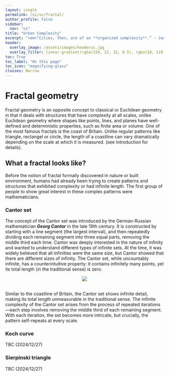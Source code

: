 ```yaml
---
layout: single
permalink: /ui/uc/fractal/
author_profile: false
sidebar:
  nav: "ui"
title: "Urban Complexity"
excerpt: "<em>“Cities, then, are of an **organized complexity**.” — Jane Jacobs (1961), The Death and Life of Great American Cities <em>"
header:
  overlay_image: /assets/images/headeruc.jpg
  overlay_filter: linear-gradient(rgba(224, 22, 22, 0.5), rgba(18, 119, 242, 0.5))
toc: True
toc_label: "On this page"
toc_icon: "magnifying-glass"
classes: Narrow
---
```


<h1><a href="/ui/uc/fractal/" style="color: inherit; text-decoration: none;">Fractal geometry</a></h1>

Fractal geometry is an opposite concept to classical or Euclidean geometry in that it deals with structures that have complexity at all scales, unlike Euclidean geometry where shapes like points, lines, and planes have well-defined and deterministic properties, such as finite area or volume. One of the most famous fractals is the coast of Britain. Unlike regular patterns like triangle, rectangel or circle, the length of a coastline can vary dramatically depending on the scale at which it is measured. (see Introduction for details).

## What a fractal looks like?
Before the notion of fractal formally discovered in nature or built environment, humans had already been trying to create patterns and structures that exhibited complexity or had infinite length. The first group of people to show great interest in these complex patterns were mathematicians.

### Cantor set
The concept of the Cantor set was introduced by the German-Russian mathematician ***Georg Cantor*** in the late 19th century. It is constructed by starting with a line segment (the largest interval), and then repeatedly dividing each remaining segment into three equal parts, removing the middle third each time. Cantor was deeply interested in the nature of infinity and wanted to understand different types of infinite sets. At the time, it was widely believed that all infinities were the same size, but Cantor showed that there are different sizes of infinity. The Cantor set, while uncountably infinite, has a counterintuitive property: it contains infinitely many points, yet its total length (in the traditional sense) is zero.

<div style="text-align: center;">
  <img src="{{'/assets/images/2-2/Cantor.png'}}">
</div>

<br>Similar to the coastline of Britain, the Cantor set shows infinite detail, making its total length unmeasurable in the traditional sense. The infinite complexity of the Cantor set arises from the process of repeated iterations—each step involves removing the middle third of each remaining segment. With each iteration, the set becomes more intricate, but crucially, the pattern self-repeats at every scale.

### Koch curve
TBC (2024/12/27)

### Sierpinski triangle
TBC (2024/12/27)
